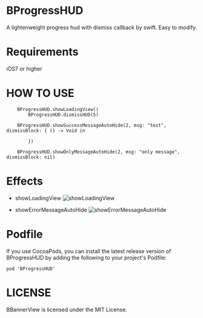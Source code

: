 # BProgressHUD
A lightenweight progress hud with dismiss callback by swift. Easy to modify.

# Requirements
iOS7 or higher

# HOW TO USE

```
	BProgressHUD.showLoadingView()
        BProgressHUD.dismissHUD(5)

	BProgressHUD.showSuccessMessageAutoHide(2, msg: "test", dismissBlock: { () -> Void in
                
        })

	BProgressHUD.showOnlyMessageAutoHide(2, msg: "only message", dismissBlock: nil)
```

# Effects
* showLoadingView
![showLoadingView](http://ww4.sinaimg.cn/mw690/acbce940gw1esiks92fbcj20ku112abx.jpg)

* showErrorMessageAutoHide
![showErrorMessageAutoHide](http://ww3.sinaimg.cn/mw690/acbce940gw1esiksaatf0j20ku112mz4.jpg)

# Podfile
If you use CocoaPods, you can install the latest release version of BProgressHUD by adding the following to your project's Podfile:
```
pod 'BProgressHUD'
```
# LICENSE
BBannerView is licensed under the MIT License.
